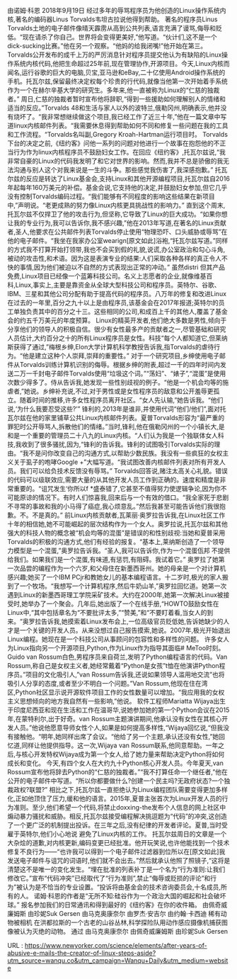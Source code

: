  
 由诺姆·科恩 
 2018年9月19日 
 经过多年的辱骂程序员为他创造的Linux操作系统内核,著名的编码器Linus Torvalds韦坦古拉说他得到帮助。 
 著名的程序员Linus Torvalds土地的电子邮件像晴天霹雳从高到公共列表,语言充满了谩骂,侮辱和贬低。“现在请杀了你自己。世界将会变得更美好,”他写道。“伙计们,这不是一个dick-sucking比赛。”他在另一个观察。“他妈的给我闭嘴!”他开始在第三。 
 Torvalds公开发布的成千上万的严厉消息针对程序员提交他认为有缺陷的Linux操作系统内核代码,他把生命超过25年前,现在管理协作,开源项目。今天,Linux内核而闻名,运行谷歌的巨大的电脑,贝宝,亚马逊和eBay,二十亿使用Android操作系统的手机。托瓦尔兹,保留最终决定权每个珍贵的行代码,就像当他第一次开始着手系统作为一个在赫尔辛基大学的研究生。多年来,他一直被称为Linux的“仁慈的独裁者。” 
 周日,仁慈的独裁者暂时宣布他将辞职,“得到一些援助如何理解别人的情绪和适当的反应。”Torvalds 48和生活与家人以外的波特兰,俄勒冈州,明确表示,他并没有烧坏了。“我非常想继续做这个项目,我已经工作了近三十年,”他在一篇文章中写道linux内核邮件列表。“我需要休息得到帮助如何不同和修复一些问题在我的工具和工作流程。“Torvalds名叫副,Gregory Kroah-Hartman运行项目时。 
 Torvalds下台的决定之前,《纽约客》问他一系列的问题对他进行一个故事在抱怨他的不正当行为作为linux内核程序员不鼓励妇女工作。在回应《纽约客》,托瓦尔兹说,“我非常自豪的Linux的代码我发明了和它对世界的影响。然而,我并不总是骄傲的我无法沟通与别人这个对我来说是一生的斗争。那些感觉我伤害了,我深感抱歉。” 
 托瓦尔兹的反应是转达了Linux基金会,支持Linux和其他开源编程项目,托瓦尔兹自2016年起每年160万美元的补偿。基金会说,它支持他的决定,并鼓励妇女参加,但它几乎没有控制Torvalds编码过程。“我们能够有不同程度的影响这些结果在新项目中,”声明说。“老更成熟的努力像Linux内核更具挑战性的影响力。” 
 直到这个周末,托瓦尔兹不仅捍卫了他的攻击行为,但坚称,它导致了Linux的巨大成功。“如果你想让我的专业行为,我可以告诉你,我不感兴趣,”他在2013年写道,在著名的Linux贡献者,圣人,他要求在公共邮件列表Torvalds停止使用“物理恐吓、口头威胁或辱骂”在他的电子邮件。“我坐在我家办公室wearign[原文如此]浴袍,“托瓦尔兹写道。”同样的方式我不打算开始打领带,我也不会买到假的礼貌,说谎,办公室政治和勾心斗角,被动的攻击性,和术语。因为这是表演专业的结果:人们采取各种各样的真正令人不快的事情,因为他们被迫以不自然的方式表现出正常的冲动。” 
 虽然distri 
 但其产品免费,Linux项目已经像一个蓝筹科技公司。名义上志愿者的企业,就像维基百科,Linux,事实上,主要是靠资金从全球大型科技公司和程序员。英特尔、谷歌、IBM、三星和其他公司分配有助于提高代码的程序员。八万年的修复和改进Linux在过去的一年里,百分之九十以上是由程序员,该基金会在2017年报道;英特尔的员工单独负责其中的百分之十三。这些相同的公司,和成百上千的其他人,覆盖了基金会的约五千万美元的年度预算。 
 Linux的精英开发者,他们绝大多数是男性,倾向于分享他们的领导人的积极自信。很少有女性最多产的贡献者之一,尽管基础和研究人员估计,大约百分之十的所有Linux程序员是女性。科技“每个人都知道它,但莱纳斯获得了通过,”梅根乡绅,Elon大学计算机科学教授告诉我,指Torvalds的虐待行为。“他是建立这种个人崇拜,崇拜的重要性。” 
 对于一个研究项目,乡绅使用电子邮件从Torvalds训练计算机识别的侮辱。根据乡绅的附表,超过一千的四年时间内发送二万一千封电子邮件Torvalds使用“垃圾这个词。”“荡妇”、“婊子”,“混蛋”是使用次数少得多了。侍从告诉我,她发现一些性别歧视的例子。“他是一个机会均等的施虐者,”她说。乡绅补充说,不过,对于男性或是女性程序员的敌意和公开羞辱更孤立。随着时间的推移,许多女性程序员离开社区。“女人先认输,”她告诉我。“他们说,‘为什么我要忍受这些?’” 
 锋利的,2013年是谁非,并使用代词“他们/他们”,面对托瓦尔兹在他的家里铺草公共Linux内核邮件列表。夏普Torvalds形容为“最严重的罪犯时公开辱骂人,拆散他们的情绪。”当时,锋利,他在俄勒冈州的一个小镇长大,是和是一个重要的管理员二十八九的Linux内核。“人们认为我是一个独联体女人科技,我收到了很多骚扰,因为,“锋利的告诉我。锋利的试图吸引Torvalds实际的理由。“我不是问你改变自己的沟通方式,以帮助少数民族。我没有一些疯狂的女权主义关于虱子的咆哮Google +”大幅写道。“我试图改善内核邮件列表对所有开发人员。我们可以给负技术反馈没有辱骂。” 
 Torvalds回答说,赌注太高关心礼貌。错误的代码可以级联效应,需要大量的从其他开发人员工作到正确的。速度和精度是非常重要的。“诅咒发生‘你所以f *盛泰错了,它甚至不值得努力使逻辑争论,因为你不可能原谅的情况下。有时人们惊喜我,回来后与一个有效的借口。“我全家死于悲剧不寻常的事故和我的小马得了癌症,我心烦意乱。”然后我甚至可能告诉他们我很抱歉。不。不是真的。” 
 前Linux内核贡献者,瓦莱丽·奥罗拉告诉我,在Linux社区工作十年的相信她,她不可能崛起的层次结构作为一个女人。奥罗拉说,托瓦尔兹和其他强大的科技人物的概念被“机会均等的混蛋”是错误的和性别歧视:当她和夏普采用Torvalds的积极的沟通方式,他们有经验的报复。“基本上,莱纳斯创造了一个领导力模型是一个混蛋,”奥罗拉告诉我。“圣人,我可以告诉你,作为一个混蛋佤邦 
 不提供给我们。如果我们是一个混蛋,有味道,有惩罚,有阻碍。我试着它。” 
 奥罗拉了她第一次品尝的编程作为一个六岁,和父母住在新墨西哥州。她的母亲是一个对计算机感兴趣;她买了一个IBM PCjr和教她女儿的基本编程语言。十二岁时,极光的家人搬到了一个牧场。“我想写一个计算机程序,然后牛奶山羊,”奥罗拉回忆道。她第一次遇到Linux的新墨西哥理工学院采矿技术。大约在2000年,她第一次解决Linux被接受时,她举办了一个聚会。几年后,她出版了一个在线手册,“HOWTO鼓励女性在Linux中,“其中包括章名为“不要批评太多,”“赞美,”和“不要盯着看,当女人的到来。“奥罗拉告诉我,她摸索着Linux发布会上,一位高级官员贬低她,告诉她缺少的人才是一个关键的开发人员。从来没想过自己报告摸索,她说。2007年,极光开始退出Linux编程。她现在是一个科技公司从事顾问的包容性和多样性的问题。 
 许多女人为Linux指向另一个开源项目,Python,作为Linux作为指导其面临# MeToo时刻。Guido van Rossum白色,男程序员来自荷兰,发明了Python编程语言的代码。Van Rossum,称自己是女权主义者,她经常戴着“Python是女孩”t恤在他演讲Python程序员。”项目的文化吸引人,”van Rossum告诉我,还说如果领导人滥用地交流”也将吸引人分享的态度,或者至少不明白一个问题。”Van Rossum,他现在住在湾区,Python社区显示说开源软件项目工作的女性数量可以增加。“我应用我的女权主义思想倾向的地方我自然有一些影响,”他说。 
 软件工程师Mariatta Wijaya出生于印度尼西亚和现在生活和工作在温哥华,说她参加她的第一个Python会议在2015年,在蒙特利尔,出于好奇。van Rossum主题演讲期间,他承认没有女性在其核心开发人员。”他说他愿意导师女性个人,如果是如何提高多样性,“Wijaya回忆说,“但我没有接触他。“明年,她同样出席了会议。“他给了另一个主题,承认还没有女性,”她回忆道,同样让他提供指导。这一次,Wijaya van Rossum联系,他同意帮助。一年之后,与核心开发特权Wijaya成为第一个女人,给了她力量来帮助决定Python将如何成长和变化。 
 今天,有四个女人在大约九十Python核心开发人员。今年夏天,van Rossum宣布他将辞去Python的“仁慈的独裁者。”“我不打算任命一个继任者,”他在公开的电子邮件中写道。“所以你都要做什么?创建一个民主吗?无政府状态?一个独裁政权?联盟?” 
 相比之下,托瓦尔兹一直拒绝认为Linux编程团队需要变得更加多样化,正如他顶住了压力,缓和他的语言。2015年,夏普主张首次为Linux开发人员的行为准则。至少,他们希望一个代码,将禁止doxxing-the发布个人信息的网上社区中煽动暴力骚扰和威胁。相反,托瓦尔兹接受编程解决挑逗题为“代码”的冲突,这创造了一个更广泛的机制提出投诉。在三年之后,没有纪律的开发者评论。夏普,当时受雇于英特尔,他们小心地说 
 避免了Linux内核的工作。 
 托瓦尔兹周日的文章是一个大杂烩的道歉,对内核更新,编码变更已经批准。他开玩笑说,也许他能找到一个技术修复不良行为——“也许我可以得到一个电子邮件过滤器到位所以在[原文如此]我发送电子邮件与诅咒的词语时,他们就不会出去。”然后就承认他照了照镜子,“这将是清楚这不是唯一的变化发生。“埋在批准的列表补丁是一个名为“行为准则:让我们修改它。”宣布“代码冲突”已经取代了“行为准则”,禁止“侮辱或贬损的评论”和行为”被认为是不恰当的专业设置。“投诉将由基金会的技术咨询委员会,十名成员,所有的人。 
 诺姆·科恩的作者是“无所不知:硅谷作为一个政治大国的崛起和社会破坏球。” 
 报名参加我们的日常通讯和得到最好的《纽约客》在你的收件箱。 
 由佩奇威廉姆斯 
 由珍妮Suk Gersen 
 由马克奥康奈尔 
 由罗杰·安吉尔 
 由约翰·卡西迪 
 稀有动物被相机 
 在洪都拉斯的一个古老的山谷丛林,科学探险队用动作感应摄像机捕获图像被认为灭绝的动物。 
 通过 
 由马克奥康奈尔 
 由佩奇威廉姆斯 
 由珍妮Suk Gersen 
  
   
  URL : https://www.newyorker.com/science/elements/after-years-of-abusive-e-mails-the-creator-of-linux-steps-aside?utm_source=wanqu.co&utm_campaign=Wanqu+Daily&utm_medium=website